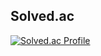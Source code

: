  Solved.ac
 ------
[![Solved.ac Profile](http://mazassumnida.wtf/api/generate_badge?boj=binarystar95)](https://solved.ac/binarystar95)
</div>
<!--
**binaryhong/binaryhong** is a ✨ _special_ ✨ repository because its `README.md` (this file) appears on your GitHub profile.

Here are some ideas to get you started:

- 🔭 I’m currently working on ...
- 🌱 I’m currently learning ...
- 👯 I’m looking to collaborate on ...
- 🤔 I’m looking for help with ...
- 💬 Ask me about ...
- 📫 How to reach me: ...
- 😄 Pronouns: ...
- ⚡ Fun fact: ...
-->
